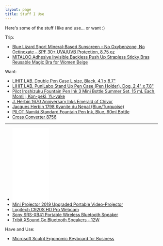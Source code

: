 ```yaml
---
layout: page
title: Stuff I Use
---
```


Here's some of the stuff I like and use... or want :)

Trip:

- [Blue Lizard Sport Mineral-Based Sunscreen – No Oxybenzone, No Octinoxate – SPF 30+ UVA/UVB Protection, 8.75 oz](https://amzn.to/2wytAql)
- [MITALOO Adhesive Invisible Backless Push Up Strapless Sticky Bras Reusable Magic Bra for Women Beige](https://amzn.to/2VXAcZY)

Want:

- [LIHIT LAB. Double Pen Case L size, Black, 4.1 x 8.7"](https://amzn.to/388r4UY)
- [LIHIT LAB. PuniLabo Stand Up Pen Case (Pen Holder), Dog, 2.4" x 7.8"](https://amzn.to/2PAubhL)
- [Pilot Iroshizuku Fountain Pen Ink 3 Mini Bottle Summer Set, 15 mL Each, Momiji, Kon-peki, Yu-yake](https://amzn.to/32DOIaB)
- [J. Herbin 1670 Anniversary Inks Emerald of Chivor](https://amzn.to/32EfSyj)
- [Jacques Herbin 1798 Kyanite du Nepal (Blue/Turquoise)](https://amzn.to/3aiZk14)
- [PILOT Namiki Standard Fountain Pen Ink, Blue, 60ml Bottle](https://amzn.to/2vxNUYN)
- [Cross Converter 8756](https://amzn.to/3bgVjL6)

---

- <iframe style="width:120px;height:240px;" marginwidth="0" marginheight="0" scrolling="no" frameborder="0" src="//ws-na.amazon-adsystem.com/widgets/q?ServiceVersion=20070822&OneJS=1&Operation=GetAdHtml&MarketPlace=US&source=ac&ref=tf_til&ad_type=product_link&tracking_id=ayearof06-20&marketplace=amazon&region=US&placement=B01N29GY8J&asins=B01N29GY8J&linkId=0a9e016b7f5ac2ef1412c5b05a17e933&show_border=false&link_opens_in_new_window=false&price_color=333333&title_color=0066c0&bg_color=ffffff"></iframe>
- [Mini Projector 2019 Upgraded Portable Video-Projector](https://amzn.to/2Vu6I5T)
- [Logitech C920S HD Pro Webcam](https://amzn.to/3cjnTNs)
- [Sony SRS-XB41 Portable Wireless Bluetooth Speaker](https://amzn.to/2VwbCPA)
- [Tribit XSound Go Bluetooth Speakers - 12W](https://amzn.to/2TuYTtS)

Have and Use:

- [Microsoft Sculpt Ergonomic Keyboard for Business](https://amzn.to/2I9veRT)

<!--
- []()
- []()
- []()
- []()
- []()
- []()
-->
